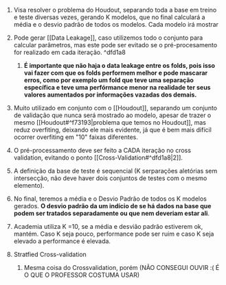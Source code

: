1. Visa resolver o problema do Houdout, separando toda a base em treino e teste diversas vezes, gerando K modelos, que no final calculará a média e o desvio padrão de todos os modelos. Cada modelo irá mostrar 
2. Pode gerar [[Data Leakage]], caso utilizemos todo o conjunto para calcular parâmetros, mas este pode ser evitado se o pré-procesamento for realizado em cada iteração. ^dfd1a8
	1. **É importante que não haja o data leakage entre os folds, pois isso vai fazer com que os folds performem melhor e pode mascarar erros, como por exemplo um fold que teve uma separação específica e teve uma perfórmance menor na realidade ter seus valores aumentados por informações vazadas dos demais.**
3. Muito utilizado em conjunto com o [[Houdout]], separando um conjunto de validação que nunca será mostrado ao modelo, apesar de trazer o mesmo [[Houdout#^f73193|problema que temos no Houdout]], mas reduz overfiting, deixando ele mais evidente, já que é bem mais difícil ocorrer overfiting em "10" faixas diferentes.
4. O pré-processamento deve ser feito a CADA iteração no cross validation, evitando o ponto [[Cross-Validation#^dfd1a8|2]].
5. A definição da base de teste é sequencial (K serparações aletórias sem intersecção, não deve haver dois conjuntos de testes com o mesmo elemento).
6. No final, teremos a média e o Desvio Padrão de todos os K modelos gerados. **O desvio padrão da um indício de se há dados na base que podem ser tratados separadamente ou que nem deveriam estar ali**.
7. Academia utiliza K =10, se a média e desvião padrão estiverem ok, mantém. Caso K seja pouco, performance pode ser ruim e caso K seja elevado a performance é elevada.
	

8.  Stratfied Cross-validation
	1. Mesma coisa do Crossvalidation, porém (NÃO CONSEGUI OUVIR :( É O QUE O PROFESSOR COSTUMA USAR)